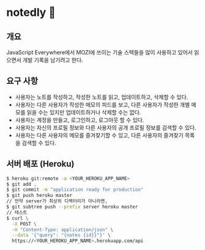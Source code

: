 # notedly 📝

## 개요

JavaScript Everywhere에서 MOZI에 쓰이는 기술 스택들을 많이 사용하고 있어서 읽으면서 개발 기록을 남기려고 한다.

## 요구 사항

- 사용자는 노트를 작성하고, 작성한 노트를 읽고, 업데이트하고, 삭제할 수 있다.
- 사용자는 다른 사용자가 작성한 메모의 피드를 보고, 다른 사용자가 작성한 개별 메모를 읽을 수는 있지만 업데이트하거나 삭제할 수는 없다.
- 사용자는 계정을 만들고, 로그인하고, 로그아웃 할 수 있다.
- 사용자는 자신의 프로필 정보와 다른 사용자의 공개 프로필 정보를 검색할 수 있다.
- 사용자는 다른 사용자의 메모를 즐겨찾기할 수 있고, 다른 사용자의 즐겨찾기 목록을 검색할 수 있다.

## 서버 배포 (Heroku)

```sh
$ heroku git:remote -a <YOUR_HEROKU_APP_NAME>
$ git add .
$ git commit -m "application ready for production"
$ git push heroku master
// 만약 server가 최상위 디렉터리가 아니라면,
$ git subtree push --prefix server heroku master
// 테스트
$ curl \
  -X POST \
  -H "Content-Type: application/json" \
  --data '{"query": "{notes {id}}"}' \
  https://<YOUR_HEROKU_APP_NAME>.herokuapp.com/api
```
